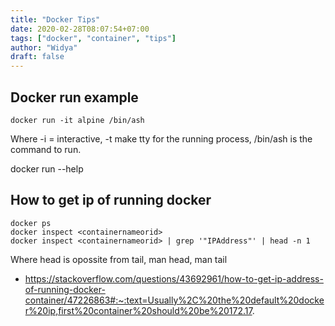 ```yaml
---
title: "Docker Tips"
date: 2020-02-28T08:07:54+07:00
tags: ["docker", "container", "tips"]
author: "Widya"
draft: false
---
```


## Docker run example
```
docker run -it alpine /bin/ash
```
Where -i = interactive, -t make tty for the running process, /bin/ash is the command to run.

docker run --help

## How to get ip of running docker
```
docker ps
docker inspect <containernameorid>
docker inspect <containernameorid> | grep '"IPAddress"' | head -n 1
```
Where head is opossite from tail, man head, man tail

* https://stackoverflow.com/questions/43692961/how-to-get-ip-address-of-running-docker-container/47226863#:~:text=Usually%2C%20the%20default%20docker%20ip,first%20container%20should%20be%20172.17.


